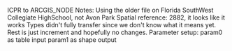 ICPR to ARCGIS_NODE Notes:
Using the older file on Florida SouthWest Collegiate HighSchool, not Avon Park
Spatial reference: 2882, it looks like it works 
Types didn't fully transfer since we don't know what it means yet. Rest is just increment and hopefully no changes. 
Parameter setup:
param0 as table input
param1 as shape output
